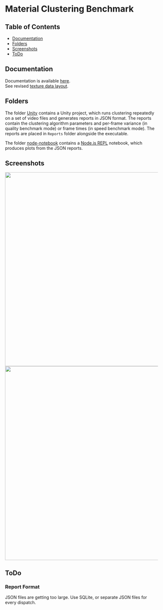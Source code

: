 # Material Clustering Benchmark

## Table of Contents

* [Documentation](#documentation)
* [Folders](#folders)
* [Screenshots](#screenshots)
* [ToDo](#todo)

## Documentation

Documentation is available [here](https://kosrud.github.io/Material-Clustering-Benchmark/html).\
See revised [texture data layout](https://kosrud.github.io/Material-Clustering-Benchmark/html/md__assets__documentation__data__layout.html).

## Folders

The folder [Unity](./Unity) contains a Unity project, which runs clustering repeatedly on a set of video files and generates reports in JSON format. The reports contain the clustering algorithm parameters and per-frame variance (in quality benchmark mode) or frame times (in speed benchmark mode). The reports are placed in `Reports` folder alongside the executable.

The folder [node-notebook](./node-notebook) contains a [Node.js REPL](https://marketplace.visualstudio.com/items?itemName=donjayamanne.typescript-notebook) notebook, which produces plots from the JSON reports.

## Screenshots


<img src="https://user-images.githubusercontent.com/36504423/202903483-30bd083e-47a2-4807-b110-6ff55ac4fd54.png" width="640">
<img src="https://user-images.githubusercontent.com/36504423/202916137-e31150f7-1dda-4a9a-8ccf-d9f7b2fab270.png" width="640">

## ToDo

### Report Format

JSON files are getting too large. Use SQLite, or separate JSON files for every dispatch.
